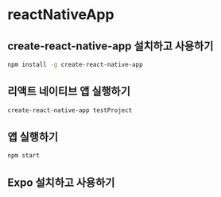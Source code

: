 # reactNativeApp

## create-react-native-app 설치하고 사용하기

```bash
npm install -g create-react-native-app
```

## 리액트 네이티브 앱 실행하기

```bash
create-react-native-app testProject
```

## 앱 실행하기

```bash
npm start
```

## Expo 설치하고 사용하기

